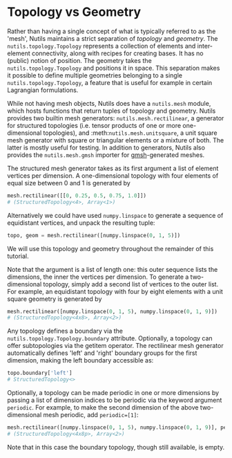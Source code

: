 # Topology vs Geometry

Rather than having a single concept of what is typically referred to as the
'mesh', Nutils maintains a strict separation of *topology* and *geometry*. The
`nutils.topology.Topology` represents a collection of elements and
inter-element connectivity, along with recipes for creating bases. It has no
(public) notion of position.  The geometry takes the `nutils.topology.Topology`
and positions it in space.  This separation makes it possible to define
multiple geometries belonging to a single `nutils.topology.Topology`, a feature
that is useful for example in certain Lagrangian formulations.

While not having mesh objects, Nutils does have a `nutils.mesh` module, which
hosts functions that return tuples of topology and geometry. Nutils provides
two builtin mesh generators: `nutils.mesh.rectilinear`, a generator for
structured topologies (i.e. tensor products of one or more one-dimensional
topologies), and :meth:`nutils.mesh.unitsquare`, a unit square mesh generator
with square or triangular elements or a mixture of both.  The latter is mostly
useful for testing. In addition to generators, Nutils also provides the
`nutils.mesh.gmsh` importer for [gmsh](http://gmsh.info/)-generated meshes.

The structured mesh generator takes as its first argument a list of element
vertices per dimension. A one-dimensional topology with four elements of equal
size between 0 and 1 is generated by

```python
mesh.rectilinear([[0, 0.25, 0.5, 0.75, 1.0]])
# (StructuredTopology<4>, Array<1>)
```

Alternatively we could have used `numpy.linspace` to generate a sequence of
equidistant vertices, and unpack the resulting tuple:

```python
topo, geom = mesh.rectilinear([numpy.linspace(0, 1, 5)])
```

We will use this topology and geometry throughout the remainder of this
tutorial.

Note that the argument is a list of length one: this outer sequence lists the
dimensions, the inner the vertices per dimension. To generate a two-dimensional
topology, simply add a second list of vertices to the outer list.  For example,
an equidistant topology with four by eight elements with a unit square geometry
is generated by

```python
mesh.rectilinear([numpy.linspace(0, 1, 5), numpy.linspace(0, 1, 9)])
# (StructuredTopology<4x8>, Array<2>)
```

Any topology defines a boundary via the `nutils.topology.Topology.boundary`
attribute. Optionally, a topology can offer subtopologies via the getitem
operator. The rectilinear mesh generator automatically defines 'left' and
'right' boundary groups for the first dimension, making the left boundary
accessible as:

```python
topo.boundary['left']
# StructuredTopology<>
```

Optionally, a topology can be made periodic in one or more dimensions by
passing a list of dimension indices to be periodic via the keyword argument
`periodic`.  For example, to make the second dimension of the above
two-dimensional mesh periodic, add `periodic=[1]`:

```python
mesh.rectilinear([numpy.linspace(0, 1, 5), numpy.linspace(0, 1, 9)], periodic=[1])
# (StructuredTopology<4x8p>, Array<2>)
```

Note that in this case the boundary topology, though still available, is empty.
